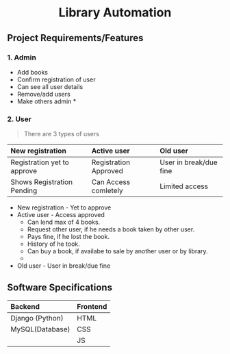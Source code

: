 <h1 align = "center"> Library Automation</h1>

## Project Requirements/Features
### 1. Admin
 * Add books
 * Confirm registration of user
 * Can see all user details
 * Remove/add users
 * Make others admin
      * 
### 2. User
> There are 3 types of users

|New registration|Active user|Old user|
|:---|:---|:---|
|Registration yet to approve|Registration Approved|User in break/due fine|
|Shows Registration Pending|Can Access comletely|Limited access|

* New registration - Yet to approve
* Active user - Access approved
   - Can lend max of 4 books.
   - Request other user, if he needs a book taken by other user.
   - Pays fine, if he lost the book.
   - History of he took.
   - Can buy a book, if availabe to sale by another user or by library.
   - 
* Old user - User in break/due fine

## Software Specifications
|Backend|Frontend|
|:---|:---|
|Django (Python)|HTML|
MySQL(Database)|CSS|
|   |JS|

